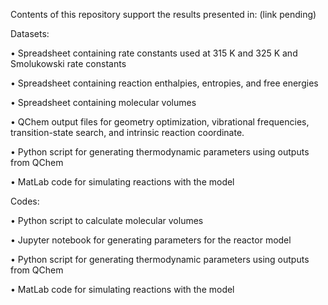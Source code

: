 Contents of this repository support the results presented in: (link pending)

Datasets:

•	Spreadsheet containing rate constants used at 315 K and 325 K and Smolukowski rate constants

•	Spreadsheet containing reaction enthalpies, entropies, and free energies

•	Spreadsheet containing molecular volumes

•	QChem output files for geometry optimization, vibrational frequencies, transition-state search, and intrinsic reaction coordinate.

•	Python script for generating thermodynamic parameters using outputs from QChem

•	MatLab code for simulating reactions with the model


Codes:

•	Python script to calculate molecular volumes

•	Jupyter notebook for generating parameters for the reactor model

•	Python script for generating thermodynamic parameters using outputs from QChem

•	MatLab code for simulating reactions with the model

